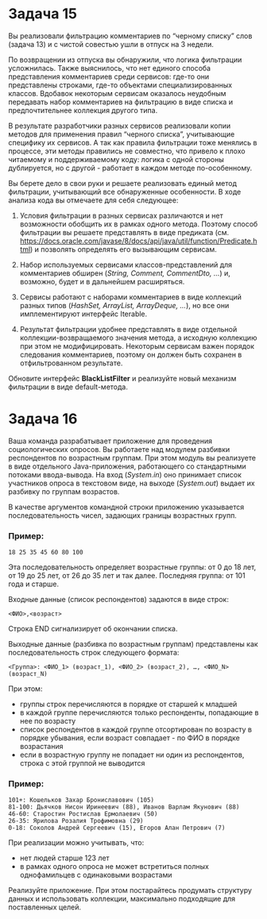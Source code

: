 # Задача 15

Вы реализовали фильтрацию комментариев по “черному списку” слов (задача 13) и с чистой совестью ушли в отпуск на 3 недели.

По возвращении из отпуска вы обнаружили, что логика фильтрации усложнилась. Также выяснилось, что нет единого способа представления комментариев среди сервисов: где-то они представлены строками, где-то объектами специализированных классов. Вдобавок некоторым сервисам оказалось неудобным передавать набор комментариев на фильтрацию в виде списка и предпочтительнее коллекция другого типа. 

В результате разработчики разных сервисов реализовали копии методов для применения правил “черного списка”, учитывающие специфику их сервисов. А так как правила фильтрации тоже менялись в процессе, эти методы правились не совместно, что привело к плохо читаемому и поддерживаемому коду: логика с одной стороны дублируется, но с другой - работает в каждом методе по-особенному.

Вы берете дело в свои руки и решаете реализовать единый метод фильтрации, учитывающий все обнаруженные особенности. В ходе анализа кода вы отмечаете для себя следующее:

1. Условия фильтрации в разных сервисах различаются и нет возможности обобщить их в рамках одного метода. Поэтому способ фильтрации вы решаете представлять в виде предиката (см. https://docs.oracle.com/javase/8/docs/api/java/util/function/Predicate.html) и позволять определять его вызывающим сервисам.

2. Набор используемых сервисами классов-представлений для комментариев обширен (*String, Comment, CommentDto, …*) и, возможно, будет и в дальнейшем расширяться.

3. Сервисы работают с наборами комментариев в виде коллекций разных типов (*HashSet, ArrayList, ArrayDeque, …*), но все они имплементируют интерфейс Iterable.

4. Результат фильтрации удобнее представлять в виде отдельной коллекции-возвращаемого значения метода, а исходную коллекцию при этом не модифицировать. Некоторым сервисам важен порядок следования комментариев, поэтому он должен быть сохранен в отфильтрованном результате.

Обновите интерфейс **BlackListFilter** и реализуйте новый механизм фильтрации в виде default-метода.

# Задача 16

Ваша команда разрабатывает приложение для проведения социологических опросов. Вы работаете над модулем разбивки респондентов по возрастным группам. При этом модуль вы реализуете в виде отдельного Java-приложения, работающего со стандартными потоками ввода-вывода. На вход (*System.in*) оно принимает список участников опроса в текстовом виде, на выходе (*System.out*) выдает их разбивку по группам возрастов.

В качестве аргументов командной строки приложению указывается последовательность чисел, задающих границы возрастных групп.
### Пример:
```
18 25 35 45 60 80 100
```

Эта последовательность определяет возрастные группы: от 0 до 18 лет, от 19 до 25 лет, от 26 до 35 лет и так далее. Последняя группа: от 101 года и старше.

Входные данные (список респондентов) задаются в виде строк:

`<ФИО>,<возраст>`

Строка END сигнализирует об окончании списка.

Выходные данные (разбивка по возрастным группам) представлены как последовательность строк следующего формата:

`<Группа>: <ФИО_1> (возраст_1), <ФИО_2> (возраст_2), …, <ФИО_N> (возраст_N)`

При этом:
- группы строк перечисляются в порядке от старшей к младшей
- в каждой группе перечисляются только респонденты, попадающие в нее по возрасту
- список респондентов в каждой группе отсортирован по возрасту в порядке убывания, если возраст совпадает - по ФИО в порядке возрастания
- если в возрастную группу не попадает ни один из респондентов, строка с этой группой не выводится

### Пример:
```
101+: Кошельков Захар Брониславович (105)
81-100: Дьячков Нисон Иринеевич (88), Иванов Варлам Якунович (88)
46-60: Старостин Ростислав Ермолаевич (50)
26-35: Ярилова Розалия Трофимовна (29)
0-18: Соколов Андрей Сергеевич (15), Егоров Алан Петрович (7)
```

При реализации можно учитывать, что:
- нет людей старше 123 лет
- в рамках одного опроса не может встретиться полных однофамильцев с одинаковыми возрастами

Реализуйте приложение. При этом постарайтесь продумать структуру данных и использовать коллекции, максимально подходящие для поставленных целей.
